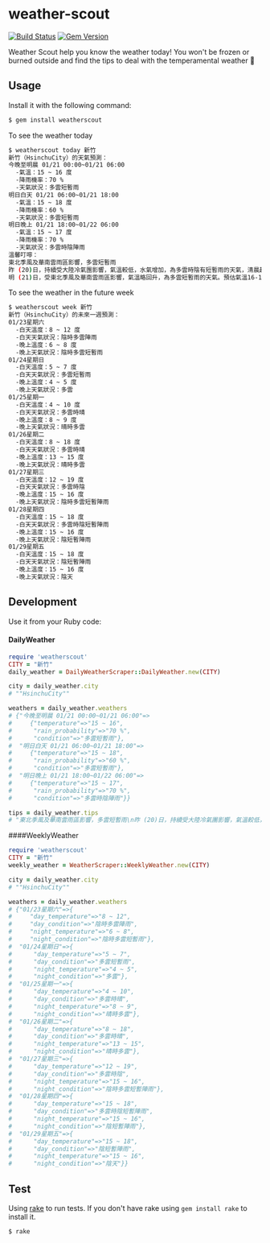# weather-scout
[![Build Status](https://travis-ci.org/vicky-sunshine/weather-scout-scraper.svg)](https://travis-ci.org/vicky-sunshine/weather-scout-scraper)
[![Gem Version](https://badge.fury.io/rb/weatherscout.svg)](https://badge.fury.io/rb/weatherscout)

Weather Scout help you know the weather today!
You won't be frozen or burned outside and find the tips to deal with the temperamental weather :muscle:

## Usage

Install it with the following command:
```sh
$ gem install weatherscout
```

To see the weather today
```sh
$ weatherscout today 新竹
新竹（HsinchuCity）的天氣預測：
今晚至明晨 01/21 00:00~01/21 06:00
  -氣溫：15 ~ 16 度
  -降雨機率：70 %
  -天氣狀況：多雲短暫雨
明日白天 01/21 06:00~01/21 18:00
  -氣溫：15 ~ 18 度
  -降雨機率：60 %
  -天氣狀況：多雲短暫雨
明日晚上 01/21 18:00~01/22 06:00
  -氣溫：15 ~ 17 度
  -降雨機率：70 %
  -天氣狀況：多雲時陰陣雨
溫馨叮嚀：
東北季風及華南雲雨區影響，多雲短暫雨
昨 (20)日，持續受大陸冷氣團影響，氣溫較低，水氣增加，為多雲時陰有短暫雨的天氣，清晨起，局部地區已有短暫陣雨發生。
明 (21)日，受東北季風及華南雲雨區影響，氣溫略回升，為多雲短暫雨的天氣。預估氣溫16-18度，空曠地區有6至8級強陣風；清晨部分地區有短暫陣雨，外出請注意保暖和強風及攜帶雨具備用。
```

To see the weather in the future week
```sh
$ weatherscout week 新竹
新竹（HsinchuCity）的未來一週預測：
01/23星期六
  -白天溫度：8 ~ 12 度
  -白天天氣狀況：陰時多雲陣雨
  -晚上溫度：6 ~ 8 度
  -晚上天氣狀況：陰時多雲短暫雨
01/24星期日
  -白天溫度：5 ~ 7 度
  -白天天氣狀況：多雲短暫雨
  -晚上溫度：4 ~ 5 度
  -晚上天氣狀況：多雲
01/25星期一
  -白天溫度：4 ~ 10 度
  -白天天氣狀況：多雲時晴
  -晚上溫度：8 ~ 9 度
  -晚上天氣狀況：晴時多雲
01/26星期二
  -白天溫度：8 ~ 18 度
  -白天天氣狀況：多雲時晴
  -晚上溫度：13 ~ 15 度
  -晚上天氣狀況：晴時多雲
01/27星期三
  -白天溫度：12 ~ 19 度
  -白天天氣狀況：多雲時陰
  -晚上溫度：15 ~ 16 度
  -晚上天氣狀況：陰時多雲短暫陣雨
01/28星期四
  -白天溫度：15 ~ 18 度
  -白天天氣狀況：多雲時陰短暫陣雨
  -晚上溫度：15 ~ 16 度
  -晚上天氣狀況：陰短暫陣雨
01/29星期五
  -白天溫度：15 ~ 18 度
  -白天天氣狀況：陰短暫陣雨
  -晚上溫度：15 ~ 16 度
  -晚上天氣狀況：陰天
```

## Development
Use it from your Ruby code:
#### DailyWeather
````ruby
require 'weatherscout'
CITY = "新竹"
daily_weather = DailyWeatherScraper::DailyWeather.new(CITY)

city = daily_weather.city
# ""HsinchuCity""

weathers = daily_weather.weathers
# {"今晚至明晨 01/21 00:00~01/21 06:00"=>
#     {"temperature"=>"15 ~ 16",
#      "rain_probability"=>"70 %",
#      "condition"=>"多雲短暫雨"},
#  "明日白天 01/21 06:00~01/21 18:00"=>
#     {"temperature"=>"15 ~ 18",
#      "rain_probability"=>"60 %",
#      "condition"=>"多雲短暫雨"},
#  "明日晚上 01/21 18:00~01/22 06:00"=>
#     {"temperature"=>"15 ~ 17",
#      "rain_probability"=>"70 %",
#      "condition"=>"多雲時陰陣雨"}}

tips = daily_weather.tips
# "東北季風及華南雲雨區影響，多雲短暫雨\n昨 (20)日，持續受大陸冷氣團影響，氣溫較低，水氣增加，為多雲時陰有短暫雨的天氣，清晨起，局部地區已有短暫陣雨發生。\n明 (21)日，受東北季風及華南雲雨區影響，氣溫略回升，為多雲短暫雨的天氣。預估氣溫16-18度，空曠地區有6至8級強陣風；清晨部分地區有短暫陣雨，外出請注意保暖和強風及攜帶雨具備用。\n"

````

####WeeklyWeather
```ruby
require 'weatherscout'
CITY = "新竹"
weekly_weather = WeatherScraper::WeeklyWeather.new(CITY)

city = daily_weather.city
# ""HsinchuCity""

weathers = daily_weather.weathers
# {"01/23星期六"=>{
#     "day_temperature"=>"8 ~ 12",
#     "day_condition"=>"陰時多雲陣雨",
#     "night_temperature"=>"6 ~ 8",
#     "night_condition"=>"陰時多雲短暫雨"},
#  "01/24星期日"=>{
#      "day_temperature"=>"5 ~ 7",
#      "day_condition"=>"多雲短暫雨",
#      "night_temperature"=>"4 ~ 5",
#      "night_condition"=>"多雲"},
#  "01/25星期一"=>{
#      "day_temperature"=>"4 ~ 10",
#      "day_condition"=>"多雲時晴",
#      "night_temperature"=>"8 ~ 9",
#      "night_condition"=>"晴時多雲"},
#  "01/26星期二"=>{
#      "day_temperature"=>"8 ~ 18",
#      "day_condition"=>"多雲時晴",
#      "night_temperature"=>"13 ~ 15",
#      "night_condition"=>"晴時多雲"},
#  "01/27星期三"=>{
#      "day_temperature"=>"12 ~ 19",
#      "day_condition"=>"多雲時陰",
#      "night_temperature"=>"15 ~ 16",
#      "night_condition"=>"陰時多雲短暫陣雨"},
#  "01/28星期四"=>{
#      "day_temperature"=>"15 ~ 18",
#      "day_condition"=>"多雲時陰短暫陣雨",
#      "night_temperature"=>"15 ~ 16",
#      "night_condition"=>"陰短暫陣雨"},
#  "01/29星期五"=>{
#      "day_temperature"=>"15 ~ 18",
#      "day_condition"=>"陰短暫陣雨",
#      "night_temperature"=>"15 ~ 16",
#      "night_condition"=>"陰天"}}

```

## Test
Using [rake](http://docs.seattlerb.org/rake/) to run tests. If you don't have rake using `gem install rake` to install it.

```sh
$ rake
```

